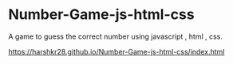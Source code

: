 # Number-Game-js-html-css
A game to guess the correct number using javascript , html , css.

https://harshkr28.github.io/Number-Game-js-html-css/index.html
